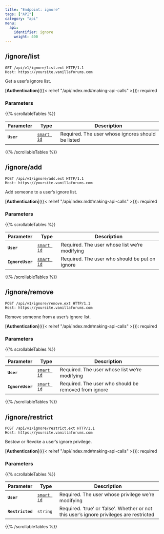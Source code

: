 ```yaml
---
title: "Endpoint: ignore"
tags: ["API"]
category: "api"
menu:
  api:
    identifier: ignore
    weight: 400
---
```


## /ignore/list

```http
GET /api/v1/ignore/list.ext HTTP/1.1
Host: https://yoursite.vanillaforums.com
```

Get a user’s ignore list.

[__Authentication__]({{< relref "/api/index.md#making-api-calls" >}}): required

### Parameters

{{% scrollableTables %}}

| Parameter   | Type                                  | Description                             |
| ----------- | ------------------------------------- | --------------------------------------- |
| __`User`__  | [`smart id`](../smart-id)             | Required. The user whose ignores should be listed            |

{{% /scrollableTables %}}

## /ignore/add

```http
POST /api/v1/ignore/add.ext HTTP/1.1
Host: https://yoursite.vanillaforums.com
```

Add someone to a user’s ignore list.

[__Authentication__]({{< relref "/api/index.md#making-api-calls" >}}): required

### Parameters

{{% scrollableTables %}}

| Parameter   | Type                                  | Description                             |
| ----------- | ------------------------------------- | --------------------------------------- |
| __`User`__  | [`smart id`](../smart-id)             | Required. The user whose list we’re modifying              |
| __`IgnoreUser`__   |[`smart id`](../smart-id)                            | Required. The user who should be put on ignore|

{{% /scrollableTables %}}

## /ignore/remove

```http
POST /api/v1/ignore/remove.ext HTTP/1.1
Host: https://yoursite.vanillaforums.com
```

Remove someone from a user’s ignore list.

[__Authentication__]({{< relref "/api/index.md#making-api-calls" >}}): required

### Parameters

{{% scrollableTables %}}

| Parameter  | Type                      | Description                |
| ---------- | ------------------------- | -------------------------- |
| __`User`__ | [`smart id`](../smart-id) | Required. The user whose list we’re modifying|
| __`IgnoreUser`__  | [`smart id`](../smart-id)                | Required. The user who should be removed from ignore|

{{% /scrollableTables %}}

## /ignore/restrict

```http
POST /api/v1/ignore/restrict.ext HTTP/1.1
Host: https://yoursite.vanillaforums.com
```

Bestow or Revoke a user’s ignore privilege.

[__Authentication__]({{< relref "/api/index.md#making-api-calls" >}}): required

### Parameters

{{% scrollableTables %}}

| Parameter  | Type                      | Description                              |
| ---------- | ------------------------- | ---------------------------------------- |
| __`User`__ | [`smart id`](../smart-id) | Required. The user whose privilege we’re modifying |
| __`Restricted`__ | `string` | Required. ‘true’ or ‘false’. Whether or not this user’s ignore privileges are restricted |

{{% /scrollableTables %}}
